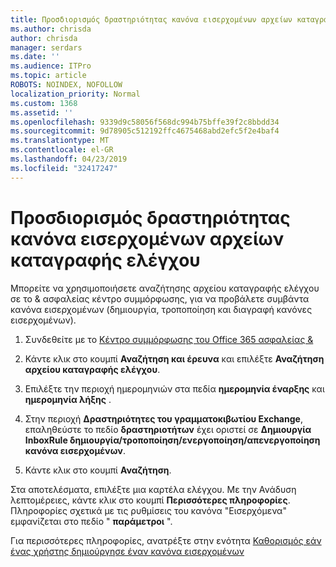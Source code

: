 ```yaml
---
title: Προσδιορισμός δραστηριότητας κανόνα εισερχομένων αρχείων καταγραφής ελέγχου
ms.author: chrisda
author: chrisda
manager: serdars
ms.date: ''
ms.audience: ITPro
ms.topic: article
ROBOTS: NOINDEX, NOFOLLOW
localization_priority: Normal
ms.custom: 1368
ms.assetid: ''
ms.openlocfilehash: 9339d9c58056f568dc994b75bffe39f2c8bbdd34
ms.sourcegitcommit: 9d78905c512192ffc4675468abd2efc5f2e4baf4
ms.translationtype: MT
ms.contentlocale: el-GR
ms.lasthandoff: 04/23/2019
ms.locfileid: "32417247"
---
```

# <a name="identify-inbox-rule-activity-in-audit-logs"></a>Προσδιορισμός δραστηριότητας κανόνα εισερχομένων αρχείων καταγραφής ελέγχου

Μπορείτε να χρησιμοποιήσετε αναζήτησης αρχείου καταγραφής ελέγχου σε το & ασφαλείας κέντρο συμμόρφωσης, για να προβάλετε συμβάντα κανόνα εισερχομένων (δημιουργία, τροποποίηση και διαγραφή κανόνες εισερχομένων).

1. Συνδεθείτε με το [Κέντρο συμμόρφωσης του Office 365 ασφαλείας &](https://protection.office.com/)

2. Κάντε κλικ στο κουμπί **Αναζήτηση και έρευνα** και επιλέξτε **Αναζήτηση αρχείου καταγραφής ελέγχου**.

3. Επιλέξτε την περιοχή ημερομηνιών στα πεδία **ημερομηνία έναρξης** και **ημερομηνία λήξης** .

4. Στην περιοχή **Δραστηριότητες του γραμματοκιβωτίου Exchange**, επαληθεύστε το πεδίο **δραστηριοτήτων** έχει οριστεί σε **Δημιουργία InboxRule δημιουργία/τροποποίηση/ενεργοποίηση/απενεργοποίηση κανόνα εισερχομένων**.

5. Κάντε κλικ στο κουμπί **Αναζήτηση**.

Στα αποτελέσματα, επιλέξτε μια καρτέλα ελέγχου. Με την Ανάδυση λεπτομέρειες, κάντε κλικ στο κουμπί **Περισσότερες πληροφορίες**. Πληροφορίες σχετικά με τις ρυθμίσεις του κανόνα "Εισερχόμενα" εμφανίζεται στο πεδίο " **παράμετροι** ".

Για περισσότερες πληροφορίες, ανατρέξτε στην ενότητα [Καθορισμός εάν ένας χρήστης δημιούργησε έναν κανόνα εισερχομένων](https://docs.microsoft.com//office365/securitycompliance/auditing-troubleshooting-scenarios#determining-if-a-user-created-an-inbox-rule)
